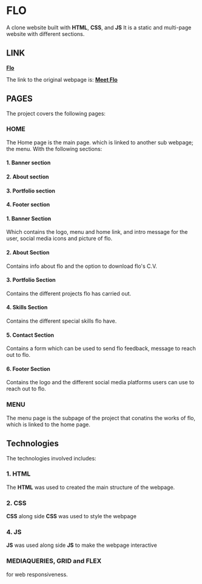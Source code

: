 # FLO
A clone website built with **HTML**, **CSS**, and **JS**
It is a static and multi-page website with different sections.

## LINK
  **[Flo](https://judechuks.github.io/flo/)**

The link to the original webpage is: 
  **[Meet Flo](https://meet-flo.netlify.app)**

## PAGES
The project covers the following pages:

### HOME
The Home page is the main page. which is linked to another sub webpage; the menu.
With the following sections: 
#### 1. Banner section
#### 2. About section
#### 3. Portfolio section
#### 4. Footer section

#### 1. Banner Section
Which contains the logo, menu and home link, and intro message for the user, social media icons and picture of flo.

#### 2.  About Section
Contains info about flo and the option to download flo's C.V.

#### 3. Portfolio Section
Contains the different projects flo has carried out.

#### 4. Skills Section
Contains the different special skills flo have.

#### 5. Contact Section
Contains a form which can be used to send flo feedback, message to reach out to flo.

#### 6. Footer Section
Contains the logo and the different social media platforms users can use to reach out to flo.

### MENU
The menu page is the subpage of the project that conatins the works of flo, which is linked to the home page.


## Technologies
The technologies involved includes:
### 1. HTML
The **HTML** was used to created the main structure of the webpage.
### 2. CSS
**CSS** along side **CSS** was used to style the webpage
### 4. JS
**JS** was used along side **JS** to make the webpage interactive
### MEDIAQUERIES, GRID and FLEX
 for web responsiveness.